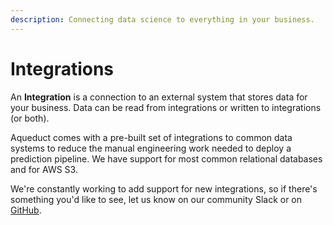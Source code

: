 ```yaml
---
description: Connecting data science to everything in your business.
---
```


# Integrations

An **Integration** is a connection to an external system that stores data for your business. Data can be read from integrations or written to integrations (or both).

Aqueduct comes with a pre-built set of integrations to common data systems to reduce the manual engineering work needed to deploy a prediction pipeline. We have support for most common relational databases and for AWS S3.

We're constantly working to add support for new integrations, so if there's something you'd like to see, let us know on our community Slack or on [GitHub](https://github.com/aqueducthq/aqueduct/issues/new).
